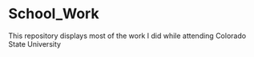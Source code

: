 # School_Work
This repository displays most of the work I did while attending Colorado State University
